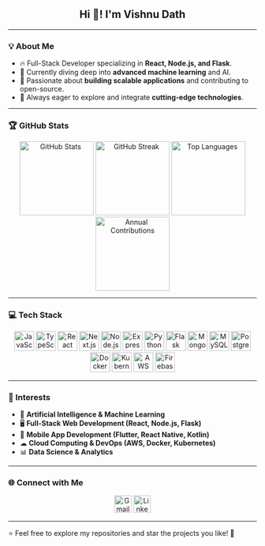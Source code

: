 ## <h2 align="center">Hi 👋! I'm Vishnu Dath</h2>

---

### 💡 About Me
- 🔥 Full-Stack Developer specializing in **React, Node.js, and Flask**.
- 🌱 Currently diving deep into **advanced machine learning** and AI.
- 💼 Passionate about **building scalable applications** and contributing to open-source.
- 🚀 Always eager to explore and integrate **cutting-edge technologies**.

---

### 🏆 GitHub Stats
<div align="center">
  <img src="https://github-readme-stats.vercel.app/api?username=VishnuDath710&show_icons=true&count_private=true&theme=dracula" height="150" alt="GitHub Stats" />
  <img src="https://streak-stats.demolab.com?user=VishnuDath710&theme=dracula" height="150" alt="GitHub Streak" />
  <img src="https://github-readme-stats.vercel.app/api/top-langs?username=VishnuDath710&layout=compact&langs_count=8&theme=dracula" height="150" alt="Top Languages" />
  <img src="https://github-contributor-stats.vercel.app/api?username=VishnuDath710&theme=dracula" height="150" alt="Annual Contributions" />
</div>

---

### 💻 Tech Stack
<div align="center">
  <img src="https://cdn.jsdelivr.net/gh/devicons/devicon/icons/javascript/javascript-original.svg" height="40" alt="JavaScript"  />
  <img src="https://cdn.jsdelivr.net/gh/devicons/devicon/icons/typescript/typescript-original.svg" height="40" alt="TypeScript"  />
  <img src="https://cdn.jsdelivr.net/gh/devicons/devicon/icons/react/react-original.svg" height="40" alt="React"  />
  <img src="https://cdn.jsdelivr.net/gh/devicons/devicon/icons/nextjs/nextjs-original.svg" height="40" alt="Next.js"  />
  <img src="https://cdn.jsdelivr.net/gh/devicons/devicon/icons/nodejs/nodejs-original.svg" height="40" alt="Node.js"  />
  <img src="https://cdn.jsdelivr.net/gh/devicons/devicon/icons/express/express-original.svg" height="40" alt="Express.js"  />
  <img src="https://cdn.jsdelivr.net/gh/devicons/devicon/icons/python/python-original.svg" height="40" alt="Python"  />
  <img src="https://cdn.jsdelivr.net/gh/devicons/devicon/icons/flask/flask-original.svg" height="40" alt="Flask"  />
  <img src="https://cdn.jsdelivr.net/gh/devicons/devicon/icons/mongodb/mongodb-original.svg" height="40" alt="MongoDB"  />
  <img src="https://cdn.jsdelivr.net/gh/devicons/devicon/icons/mysql/mysql-original.svg" height="40" alt="MySQL"  />
  <img src="https://cdn.jsdelivr.net/gh/devicons/devicon/icons/postgresql/postgresql-original.svg" height="40" alt="PostgreSQL"  />
  <img src="https://cdn.jsdelivr.net/gh/devicons/devicon/icons/docker/docker-original.svg" height="40" alt="Docker"  />
  <img src="https://cdn.jsdelivr.net/gh/devicons/devicon/icons/kubernetes/kubernetes-plain.svg" height="40" alt="Kubernetes"  />
  <img src="https://cdn.jsdelivr.net/gh/devicons/devicon/icons/aws/aws-original.svg" height="40" alt="AWS"  />
  <img src="https://cdn.jsdelivr.net/gh/devicons/devicon/icons/firebase/firebase-plain.svg" height="40" alt="Firebase"  />
</div>

---

### 🌱 Interests
- 🤖 **Artificial Intelligence & Machine Learning**
- 🖥️ **Full-Stack Web Development (React, Node.js, Flask)**
- 📱 **Mobile App Development (Flutter, React Native, Kotlin)**
- ☁ **Cloud Computing & DevOps (AWS, Docker, Kubernetes)**
- 📊 **Data Science & Analytics**

---

### 🌐 Connect with Me
<div align="center">
  <a href="mailto:vishnudathu9@gmail.com"><img src="https://img.shields.io/badge/Gmail-D14836?style=for-the-badge&logo=gmail&logoColor=white" height="35" alt="Gmail" /></a>
  <a href="https://linkedin.com/in/vishnu-dath-uppalapati-83a3532ab/"><img src="https://img.shields.io/badge/LinkedIn-0077B5?style=for-the-badge&logo=linkedin&logoColor=white" height="35" alt="LinkedIn" /></a>
</div>

---

⭐️ Feel free to explore my repositories and star the projects you like! 🚀
